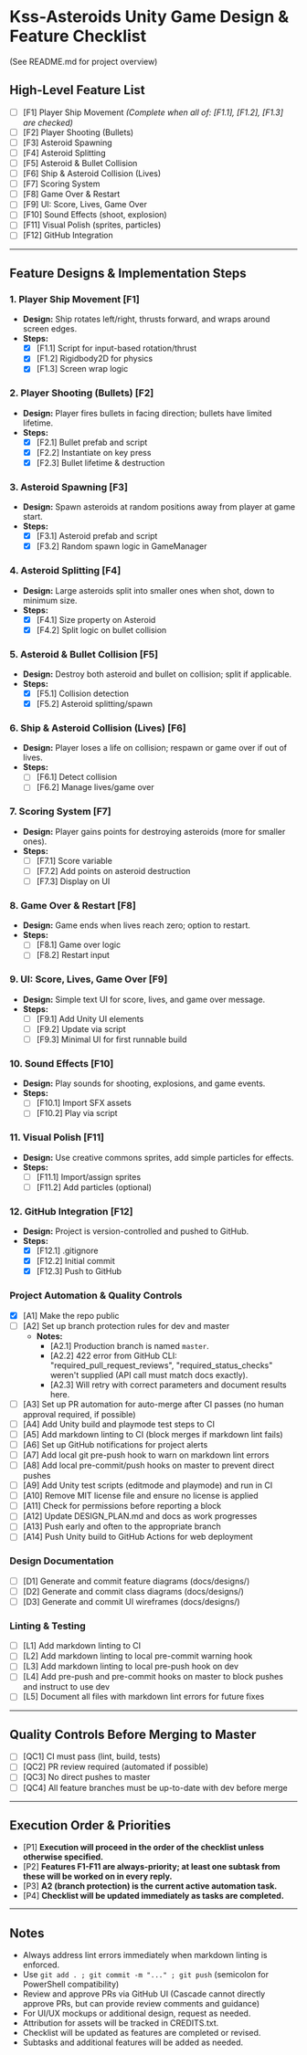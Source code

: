 # Kss-Asteroids Unity Game Design & Feature Checklist

(See README.md for project overview)

## High-Level Feature List
- [ ] [F1] Player Ship Movement *(Complete when all of: [F1.1], [F1.2], [F1.3] are checked)*
- [ ] [F2] Player Shooting (Bullets)
- [ ] [F3] Asteroid Spawning
- [ ] [F4] Asteroid Splitting
- [ ] [F5] Asteroid & Bullet Collision
- [ ] [F6] Ship & Asteroid Collision (Lives)
- [ ] [F7] Scoring System
- [ ] [F8] Game Over & Restart
- [ ] [F9] UI: Score, Lives, Game Over
- [ ] [F10] Sound Effects (shoot, explosion)
- [ ] [F11] Visual Polish (sprites, particles)
- [ ] [F12] GitHub Integration

---

## Feature Designs & Implementation Steps

### 1. Player Ship Movement [F1]
- **Design:** Ship rotates left/right, thrusts forward, and wraps around screen edges.
- **Steps:**
  - [x] [F1.1] Script for input-based rotation/thrust
  - [x] [F1.2] Rigidbody2D for physics
  - [x] [F1.3] Screen wrap logic

### 2. Player Shooting (Bullets) [F2]
- **Design:** Player fires bullets in facing direction; bullets have limited lifetime.
- **Steps:**
  - [x] [F2.1] Bullet prefab and script
  - [x] [F2.2] Instantiate on key press
  - [x] [F2.3] Bullet lifetime & destruction

### 3. Asteroid Spawning [F3]
- **Design:** Spawn asteroids at random positions away from player at game start.
- **Steps:**
  - [x] [F3.1] Asteroid prefab and script
  - [x] [F3.2] Random spawn logic in GameManager

### 4. Asteroid Splitting [F4]
- **Design:** Large asteroids split into smaller ones when shot, down to minimum size.
- **Steps:**
  - [x] [F4.1] Size property on Asteroid
  - [x] [F4.2] Split logic on bullet collision

### 5. Asteroid & Bullet Collision [F5]
- **Design:** Destroy both asteroid and bullet on collision; split if applicable.
- **Steps:**
  - [x] [F5.1] Collision detection
  - [x] [F5.2] Asteroid splitting/spawn

### 6. Ship & Asteroid Collision (Lives) [F6]
- **Design:** Player loses a life on collision; respawn or game over if out of lives.
- **Steps:**
  - [ ] [F6.1] Detect collision
  - [ ] [F6.2] Manage lives/game over

### 7. Scoring System [F7]
- **Design:** Player gains points for destroying asteroids (more for smaller ones).
- **Steps:**
  - [ ] [F7.1] Score variable
  - [ ] [F7.2] Add points on asteroid destruction
  - [ ] [F7.3] Display on UI

### 8. Game Over & Restart [F8]
- **Design:** Game ends when lives reach zero; option to restart.
- **Steps:**
  - [ ] [F8.1] Game over logic
  - [ ] [F8.2] Restart input

### 9. UI: Score, Lives, Game Over [F9]
- **Design:** Simple text UI for score, lives, and game over message.
- **Steps:**
  - [ ] [F9.1] Add Unity UI elements
  - [ ] [F9.2] Update via script
  - [ ] [F9.3] Minimal UI for first runnable build

### 10. Sound Effects [F10]
- **Design:** Play sounds for shooting, explosions, and game events.
- **Steps:**
  - [ ] [F10.1] Import SFX assets
  - [ ] [F10.2] Play via script

### 11. Visual Polish [F11]
- **Design:** Use creative commons sprites, add simple particles for effects.
- **Steps:**
  - [ ] [F11.1] Import/assign sprites
  - [ ] [F11.2] Add particles (optional)

### 12. GitHub Integration [F12]
- **Design:** Project is version-controlled and pushed to GitHub.
- **Steps:**
  - [x] [F12.1] .gitignore
  - [x] [F12.2] Initial commit
  - [x] [F12.3] Push to GitHub

### Project Automation & Quality Controls
- [x] [A1] Make the repo public
- [ ] [A2] Set up branch protection rules for dev and master
  - **Notes:**
    - [A2.1] Production branch is named `master`.
    - [A2.2] 422 error from GitHub CLI: "required_pull_request_reviews", "required_status_checks" weren't supplied (API call must match docs exactly).
    - [A2.3] Will retry with correct parameters and document results here.
- [ ] [A3] Set up PR automation for auto-merge after CI passes (no human approval required, if possible)
- [ ] [A4] Add Unity build and playmode test steps to CI
- [ ] [A5] Add markdown linting to CI (block merges if markdown lint fails)
- [ ] [A6] Set up GitHub notifications for project alerts
- [ ] [A7] Add local git pre-push hook to warn on markdown lint errors
- [ ] [A8] Add local pre-commit/push hooks on master to prevent direct pushes
- [ ] [A9] Add Unity test scripts (editmode and playmode) and run in CI
- [ ] [A10] Remove MIT license file and ensure no license is applied
- [ ] [A11] Check for permissions before reporting a block
- [ ] [A12] Update DESIGN_PLAN.md and docs as work progresses
- [ ] [A13] Push early and often to the appropriate branch
- [ ] [A14] Push Unity build to GitHub Actions for web deployment

### Design Documentation
- [ ] [D1] Generate and commit feature diagrams (docs/designs/)
- [ ] [D2] Generate and commit class diagrams (docs/designs/)
- [ ] [D3] Generate and commit UI wireframes (docs/designs/)

### Linting & Testing
- [ ] [L1] Add markdown linting to CI
- [ ] [L2] Add markdown linting to local pre-commit warning hook
- [ ] [L3] Add markdown linting to local pre-push hook on dev
- [ ] [L4] Add pre-push and pre-commit hooks on master to block pushes and instruct to use dev
- [ ] [L5] Document all files with markdown lint errors for future fixes

---

## Quality Controls Before Merging to Master
- [ ] [QC1] CI must pass (lint, build, tests)
- [ ] [QC2] PR review required (automated if possible)
- [ ] [QC3] No direct pushes to master
- [ ] [QC4] All feature branches must be up-to-date with dev before merge

---

## Execution Order & Priorities
- [P1] **Execution will proceed in the order of the checklist unless otherwise specified.**
- [P2] **Features F1-F11 are always-priority; at least one subtask from these will be worked on in every reply.**
- [P3] **A2 (branch protection) is the current active automation task.**
- [P4] **Checklist will be updated immediately as tasks are completed.**

---

## Notes
- Always address lint errors immediately when markdown linting is enforced.
- Use `git add . ; git commit -m "..." ; git push` (semicolon for PowerShell compatibility)
- Review and approve PRs via GitHub UI (Cascade cannot directly approve PRs, but can provide review comments and guidance)
- For UI/UX mockups or additional design, request as needed.
- Attribution for assets will be tracked in CREDITS.txt.
- Checklist will be updated as features are completed or revised.
- Subtasks and additional features will be added as needed.
